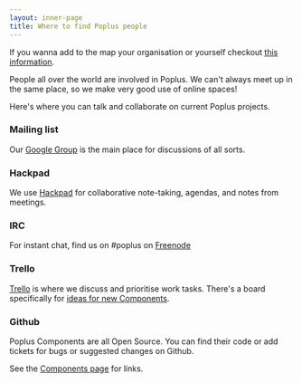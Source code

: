 ```yaml
---
layout: inner-page
title: Where to find Poplus people
---
```


<script src="http://embed.github.com/view/geojson/ciudadanointeligente/home-poplus/gh-pages/assets/json/poplus-apps.geojson"></script>

If you wanna add to the map your organisation or yourself checkout [this information](https://github.com/ciudadanointeligente/home-poplus/wiki).

People all over the world are involved in Poplus. We can't always meet up in the same place, so we make very good use of online spaces!

Here's where you can talk and collaborate on current Poplus projects.

### Mailing list

Our [Google Group](https://groups.google.com/forum/#!forum/poplus) is the main place for discussions of all sorts.

### Hackpad

We use [Hackpad](https://popluscon.hackpad.com/) for collaborative note-taking, agendas, and notes from meetings.

### IRC

For instant chat, find us on #poplus on [Freenode](https://webchat.freenode.net/)

### Trello

[Trello](https://trello.com) is where we discuss and prioritise work tasks. There's a board specifically for [ideas for new Components](https://trello.com/b/5gGF4xrJ/ideas-for-new-poplus-components).

### Github

Poplus Components are all Open Source. You can find their code or add tickets for bugs or suggested changes on Github.

See the [Components page](http://poplus.org/components/) for links.
